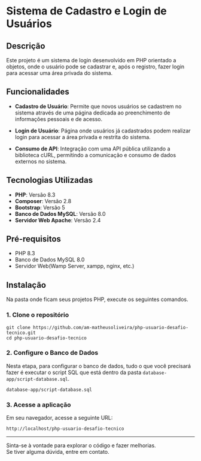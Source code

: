 
# Sistema de Cadastro e Login de Usuários

## Descrição

Este projeto é um sistema de login desenvolvido em PHP orientado a objetos, onde o usuário pode se cadastrar e, após o registro, fazer login para acessar uma área privada do sistema.

## Funcionalidades

- **Cadastro de Usuário**: Permite que novos usuários se cadastrem no sistema através de uma página dedicada ao preenchimento de informações pessoais e de acesso.

- **Login de Usuário**: Página onde usuários já cadastrados podem realizar login para acessar a área privada e restrita do sistema.

- **Consumo de API**: Integração com uma API pública utilizando a biblioteca cURL, permitindo a comunicação e consumo de dados externos no sistema.

## Tecnologias Utilizadas

- **PHP**: Versão 8.3
- **Composer**: Versão 2.8
- **Bootstrap**: Versão 5
- **Banco de Dados MySQL**: Versão 8.0
- **Servidor Web Apache**: Versão 2.4 

## Pré-requisitos

 - PHP 8.3
 - Banco de Dados MySQL 8.0
 - Servidor Web(Wamp Server, xampp, nginx, etc.)


## Instalação
Na pasta onde ficam seus projetos PHP, execute os seguintes comandos.

### 1. **Clone o repositório**

```
git clone https://github.com/am-matheusoliveira/php-usuario-desafio-tecnico.git
cd php-usuario-desafio-tecnico
```

### 2. **Configure o Banco de Dados**

Nesta etapa, para configurar o banco de dados, tudo o que você precisará fazer é executar o script SQL que está dentro da pasta `database-app/script-database.sql`.
```
database-app/script-database.sql
```

### 3. **Acesse a aplicação**
Em seu navegador, acesse a seguinte URL:

```
http://localhost/php-usuario-desafio-tecnico
```
---
Sinta-se à vontade para explorar o código e fazer melhorias.<br>
Se tiver alguma dúvida, entre em contato.